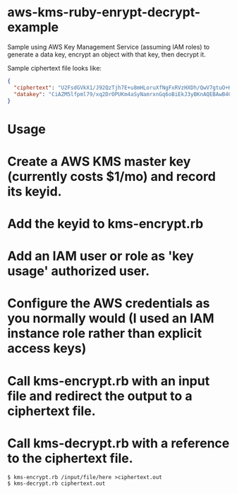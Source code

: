 aws-kms-ruby-enrypt-decrypt-example
===================================

Sample using AWS Key Management Service (assuming IAM roles) to generate a data key, encrypt an object with that key, 
then decrypt it.

Sample ciphertext file looks like:
```JSON
{
  "ciphertext": "U2FsdGVkX1/J92QzTjh7E+u8mHLoruXfNgFxRVzHXDh/QwV7gtuO+KODk8aZ\ng2jktXbHnY1V1YcH1g6whGZgAPUksG2VGvKLBNKXbFbigPRd6JUSNhLUkbho\nCKWS7vmH1om15ZGjqMEqhNKvCJN1bUTfb6cbyxDdYhe0nUIKNlbl1v5KRHOp\nyoeBLIHlrdGe/KhjAWrbtehTLYdlbfWLxWcprxekB0jhGHBb0QGOgqRmuWq1\npDJJjkeQZlWcT9Q4lBU1CXMxFdibE3DzuWtMsFXTZIN3CPNphZ0TIs+xxh5A\nwGaoZd3STjyAISenK8L4YK22HnM7nb9TfdPK77gYgWM51HI65cNB/XIPm4fs\nDQUU8ZV0dhSGwD65+Mw9ZsbXjemwFDyoI4r16Luu0KEBRBVZS99BZwlXrI72\n1LwI1s3/8lddfGGyrfyQf7biXsulVtx6llCwZOId4HxvjwOIo+9FG7t0dndA\n8vZ//ZdCNvLMDiAxnVL/2uL15wXU+L9uxl+NJgJP9OshmujN0u/zMFa0pk8+\nl8Yu9nB62rf+tk8m8JcpgPrwkOMUkQxz9OPzUYLaSNglwtOGkjHZ1iAipdCg\nAyw5pIUCRH1EBT9T5enOFz8N5Lus4BPjcL2nE9kmTL3OnN/TjSNY1hnYjC+p\nhb8k9Qe18MmyysuQfF1oYZLq6RIVtXgD73y4wWBVWvcUXVidZDMOQjp6bRKa\noqoQzRglTuNP+vhgTYN1R7s9D46fVLRTqvlDeKmwuG5GZ59ZsFoaz6rAhzCy\nYJnmFpOC6Q==\n",
  "datakey": "CiAZM5lfpml79/xq2DrOPUKm4aSyNamrxnGq6oBiEkJ3yBKnAQEBAwB4GTOZX6Zpe/f8atg6zj1CpuGksjWpq8ZxquqAYhJCd8gAAAB+MHwGCSqGSIb3DQEHBqBvMG0CAQAwaAYJKoZIhvcNAQcBMB4GCWCGSAFlAwQBLjARBAxDH8IEyvf8fr3qtQYCARCAO7elZFDPuqPXJzjP5iciFabj5820Q6ZTdnZvdWyCZMhRyx0qQtoQL7tDVVMGH3yrlNY909grcx1nERWe"
}
```

Usage
===================================
# Create a AWS KMS master key (currently costs $1/mo) and record its keyid. 
# Add the keyid to kms-encrypt.rb
# Add an IAM user or role as 'key usage' authorized user.
# Configure the AWS credentials as you normally would (I used an IAM instance role rather than explicit access keys)
# Call kms-encrypt.rb with an input file and redirect the output to a ciphertext file.
# Call kms-decrypt.rb with a reference to the ciphertext file.
``` 
$ kms-encrypt.rb /input/file/here >ciphertext.out
$ kms-decrypt.rb ciphertext.out
```
